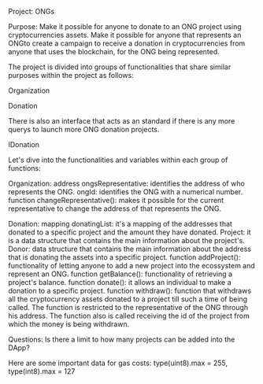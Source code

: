 Project: ONGs

Purpose: Make it possible for anyone to donate to an ONG project using cryptocurrencies assets. Make it possible for anyone that represents an ONGto create a campaign to receive a donation in cryptocurrencies from anyone that uses the blockchain, for the ONG being represented.

The project is divided into groups of functionalities that share similar purposes within the project as follows:

Organization

Donation

There is also an interface that acts as an standard if there is any more querys to launch more ONG donation projects.

IDonation

Let's dive into the functionalities and variables within each group of functions:

Organization:
address ongsRepresentative: identifies the address of who represents the ONG.
ongId: identifies the ONG with a numerical number. 
function changeRepresentative(): makes it possible for the current representative to change the address of that represents the ONG.

Donation:
mapping donatingList: it's a mapping of the addresses that donated to a specific project and the amount they have donated.
Project: it is a data structure that contains the main information about the project's.
Donor: data structure that contains the main information about the address that is donating the assets into a specific project.
function addProject(): functionality of letting anyone to add a new project into the ecossystem and represent an ONG.
function getBalance(): functionality of retrieving a project's balance.
function donate(): it allows an individual to make a donation to a specific project.
function withdraw(): function that withdraws all the cryptocurrency assets donated to a project till such a time of being called. The function is restricted to the representative of the ONG through his address. The function also is called receiving the id of the project from which the money is being withdrawn. 

Questions: 
Is there a limit to how many projects can be added into the DApp?

Here are some important data for gas costs:
type(uint8).max = 255, type(int8).max = 127

